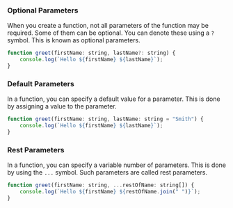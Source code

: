 
### Optional Parameters

When you create a function, not all parameters of the function may be required. Some of them can be optional. You can denote these using a `?` symbol. This is known as optional parameters.

```js
function greet(firstName: string, lastName?: string) {
    console.log(`Hello ${firstName} ${lastName}`);
}
```

### Default Parameters

In a function, you can specify a default value for a parameter. This is done by assigning a value to the parameter.

```js
function greet(firstName: string, lastName: string = "Smith") {
    console.log(`Hello ${firstName} ${lastName}`);
}
```

### Rest Parameters

In a function, you can specify a variable number of parameters. This is done by using the `...` symbol. Such parameters are called rest parameters.

```js
function greet(firstName: string, ...restOfName: string[]) {
    console.log(`Hello ${firstName} ${restOfName.join(" ")}`);
}
```
